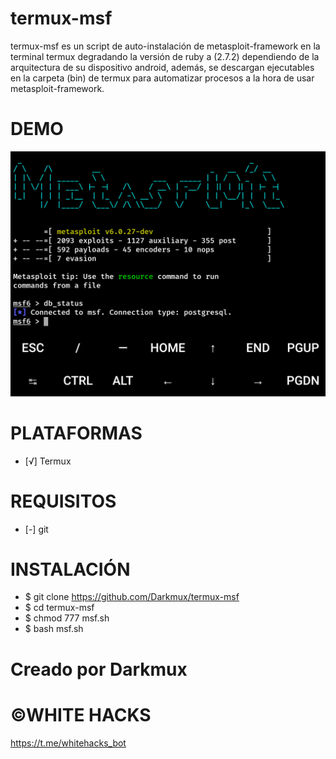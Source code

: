# termux-msf
termux-msf es un script de auto-instalación de metasploit-framework en la terminal termux degradando la versión de ruby a (2.7.2) dependiendo de la arquitectura de su dispositivo android, además, se descargan ejecutables en la carpeta (bin) de termux para automatizar procesos a la hora de usar metasploit-framework.
# DEMO
![alt text](https://github.com/Darkmux/termux-msf/blob/main/images/metasploit.png)
# PLATAFORMAS
* [√] Termux
# REQUISITOS
* [-] git
# INSTALACIÓN
* $ git clone https://github.com/Darkmux/termux-msf
* $ cd termux-msf
* $ chmod 777 msf.sh
* $ bash msf.sh
# Creado por Darkmux
# ©WHITE HACKS
https://t.me/whitehacks_bot
